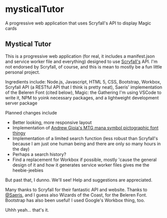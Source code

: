 # mysticalTutor
A progressive web application that uses Scryfall's API to display Magic cards

## Mystical Tutor

This is a progressive web application (for real, it includes a manifest.json and service worker file and everything) designed to use [Scryfall's](https://scryfall.com/) API.
I'm not endorsed by Scryfall, of course, and this is mean to mostly be a fun little personal project.

Ingredients include: Node.js, Javascript, HTML 5, CSS, Bootstrap, Workbox, Scryfall API (a RESTful API that I think is pretty neat), Saeris' implementation of the Beleren Font (cited below), Magic: the Gathering
I'm using VSCode to write it, NPM to yoink necessary packages, and a lightweight development server package

Planned changes include

- Better looking, more responsive layout
- Implementation of [Andrew Gioia's MTG mana symbol pictographic font thingy](https://github.com/andrewgioia/mana)
- Implementation of a limited search function (less robust than Scryfall's because I am just one human being and there are only so many hours in the day)
- Perhaps a search history?
- Find a replacement for Workbox if possible, mostly 'cause the general design of it and how it generates service worker files gives me the heebie-jeebies

But past that, I dunno. We'll see!
Help and suggestions are appreciated. 

Many thanks to Scryfall for their fantastic API and website.
Thanks to [@Saeris](https://github.com/Saeris/typeface-beleren-bold), and I guess also Wizards of the Coast, for the Beleren Font.
Bootstrap has also been useful!
I used Google's Workbox thing, too. 

Uhhh yeah... that's it.
